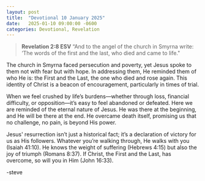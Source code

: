 ```yaml
---
layout: post
title:  "Devotional 10 January 2025"
date:   2025-01-10 09:00:00 -0600
categories: Devotional, Revelation
---
```

>**Revelation 2:8 ESV**
>“And to the angel of the church in Smyrna write: ‘The words of the first and the last, who died and came to life."

The church in Smyrna faced persecution and poverty, yet Jesus spoke to them not with fear but with hope. In addressing them, He reminded them of who He is: the First and the Last, the one who died and rose again. This identity of Christ is a beacon of encouragement, particularly in times of trial.

When we feel crushed by life’s burdens—whether through loss, financial difficulty, or opposition—it’s easy to feel abandoned or defeated. Here we are reminded of the eternal nature of Jesus. He was there at the beginning, and He will be there at the end. He overcame death itself, promising us that no challenge, no pain, is beyond His power.

Jesus' resurrection isn’t just a historical fact; it’s a declaration of victory for us as His followers. Whatever you’re walking through, He walks with you (Isaiah 41:10). He knows the weight of suffering (Hebrews 4:15) but also the joy of triumph (Romans 8:37). If Christ, the First and the Last, has overcome, so will you in Him (John 16:33).

-steve

<script src="https://www.biblegateway.com/public/link-to-us/tooltips/bglinks.js" type="text/javascript"></script>
<script type="text/javascript">
BGLinks.version = "ESV";
BGLinks.linkVerses();
</script>
